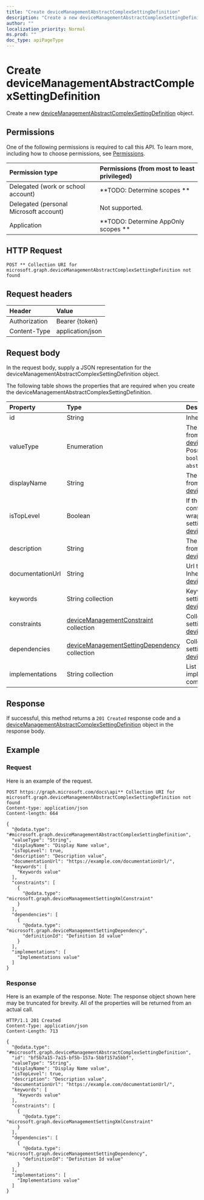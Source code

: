 ```yaml
---
title: "Create deviceManagementAbstractComplexSettingDefinition"
description: "Create a new deviceManagementAbstractComplexSettingDefinition object."
author: ""
localization_priority: Normal
ms.prod: ""
doc_type: apiPageType
---
```


# Create deviceManagementAbstractComplexSettingDefinition

Create a new [deviceManagementAbstractComplexSettingDefinition](../resources/devicemanagementabstractcomplexsettingdefinition.md) object.

## Permissions
One of the following permissions is required to call this API. To learn more, including how to choose permissions, see [Permissions](/concepts/permissions-reference.md).

|Permission type|Permissions (from most to least privileged)|
|:---|:---|
|Delegated (work or school account)|**TODO: Determine scopes **|
|Delegated (personal Microsoft account)|Not supported.|
|Application|**TODO: Determine AppOnly scopes **|

## HTTP Request
<!-- {
  "blockType": "ignored"
}
-->
``` http
POST ** Collection URI for microsoft.graph.deviceManagementAbstractComplexSettingDefinition not found
```

## Request headers
|Header|Value|
|:---|:---|
|Authorization|Bearer {token}|
|Content-Type|application/json|

## Request body
In the request body, supply a JSON representation for the deviceManagementAbstractComplexSettingDefinition object.

The following table shows the properties that are required when you create the deviceManagementAbstractComplexSettingDefinition.

|Property|Type|Description|
|:---|:---|:---|
|id|String| Inherited from [entity](../resources/entity.md)|
|valueType|Enumeration|The data type of the value Inherited from [deviceManagementSettingDefinition](../resources/deviceManagementSettingDefinition.md). Possible values are: `integer`, `boolean`, `string`, `complex`, `collection`, `abstractComplex`.|
|displayName|String|The setting's display name Inherited from [deviceManagementSettingDefinition](../resources/deviceManagementSettingDefinition.md)|
|isTopLevel|Boolean|If the setting is top level, it can be configured without the need to be wrapped in a collection or complex setting Inherited from [deviceManagementSettingDefinition](../resources/deviceManagementSettingDefinition.md)|
|description|String|The setting's description Inherited from [deviceManagementSettingDefinition](../resources/deviceManagementSettingDefinition.md)|
|documentationUrl|String|Url to setting documentation Inherited from [deviceManagementSettingDefinition](../resources/deviceManagementSettingDefinition.md)|
|keywords|String collection|Keywords associated with the setting Inherited from [deviceManagementSettingDefinition](../resources/deviceManagementSettingDefinition.md)|
|constraints|[deviceManagementConstraint](../resources/deviceManagementConstraint.md) collection|Collection of constraints for the setting value Inherited from [deviceManagementSettingDefinition](../resources/deviceManagementSettingDefinition.md)|
|dependencies|[deviceManagementSettingDependency](../resources/deviceManagementSettingDependency.md) collection|Collection of dependencies on other settings Inherited from [deviceManagementSettingDefinition](../resources/deviceManagementSettingDefinition.md)|
|implementations|String collection|List of definition IDs for all possible implementations of this abstract complex setting|



## Response
If successful, this method returns a `201 Created` response code and a [deviceManagementAbstractComplexSettingDefinition](../resources/devicemanagementabstractcomplexsettingdefinition.md) object in the response body.

## Example

### Request
Here is an example of the request.
<!-- {
  "blockType": "request",
  "name": "create_devicemanagementabstractcomplexsettingdefinition_from_"
}
-->
``` http
POST https://graph.microsoft.com/docs\api** Collection URI for microsoft.graph.deviceManagementAbstractComplexSettingDefinition not found
Content-type: application/json
Content-length: 664

{
  "@odata.type": "#microsoft.graph.deviceManagementAbstractComplexSettingDefinition",
  "valueType": "String",
  "displayName": "Display Name value",
  "isTopLevel": true,
  "description": "Description value",
  "documentationUrl": "https://example.com/documentationUrl/",
  "keywords": [
    "Keywords value"
  ],
  "constraints": [
    {
      "@odata.type": "microsoft.graph.deviceManagementSettingXmlConstraint"
    }
  ],
  "dependencies": [
    {
      "@odata.type": "microsoft.graph.deviceManagementSettingDependency",
      "definitionId": "Definition Id value"
    }
  ],
  "implementations": [
    "Implementations value"
  ]
}
```

### Response
Here is an example of the response. Note: The response object shown here may be truncated for brevity. All of the properties will be returned from an actual call.
<!-- {
  "blockType": "response",
  "truncated": true,
  "@odata.type": "microsoft.graph.devicemanagementabstractcomplexsettingdefinition"
}
-->
``` http
HTTP/1.1 201 Created
Content-Type: application/json
Content-Length: 713

{
  "@odata.type": "#microsoft.graph.deviceManagementAbstractComplexSettingDefinition",
  "id": "bf5b7a15-7a15-bf5b-157a-5bbf157a5bbf",
  "valueType": "String",
  "displayName": "Display Name value",
  "isTopLevel": true,
  "description": "Description value",
  "documentationUrl": "https://example.com/documentationUrl/",
  "keywords": [
    "Keywords value"
  ],
  "constraints": [
    {
      "@odata.type": "microsoft.graph.deviceManagementSettingXmlConstraint"
    }
  ],
  "dependencies": [
    {
      "@odata.type": "microsoft.graph.deviceManagementSettingDependency",
      "definitionId": "Definition Id value"
    }
  ],
  "implementations": [
    "Implementations value"
  ]
}
```

